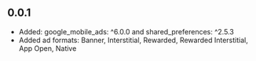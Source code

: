 ## 0.0.1

* Added: google_mobile_ads: ^6.0.0 and shared_preferences: ^2.5.3
* Added ad formats: Banner, Interstitial, Rewarded, Rewarded Interstitial, App Open, Native
